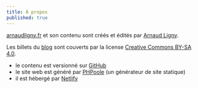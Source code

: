 ```yaml
---
title: À propos
published: true
---
```

[arnaudligny.fr](https://arnaudligny.fr) et son contenu sont créés et édités par [Arnaud Ligny](https://arnaudligny.fr).

Les billets du [blog](https://arnaudligny.fr/blog/) sont couverts par la license [Creative Commons BY-SA 4.0](https://creativecommons.org/licenses/by-sa/4.0/deed.fr).

- le contenu est versionné sur [GitHub](https://github.com/Narno/arnaudligny.fr/tree/master/content)
- le site web est généré par [PHPoole](https://phpoole.org) (un générateur de site statique)
- il est hébergé par [Netlify](https://netlify.com)
